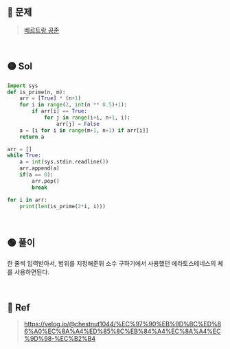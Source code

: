 ## 🔴 문제
> [베르트랑 공준](https://www.acmicpc.net/problem/4948)

<br/>

## 🟡 Sol
```python
import sys
def is_prime(n, m):
    arr = [True] * (n+1)
    for i in range(2, int(n ** 0.5)+1):
        if arr[i] == True:
            for j in range(i+i, n+1, i):
                arr[j] = False
    a = [i for i in range(m+1, n+1) if arr[i]]
    return a

arr = []
while True:
    a = int(sys.stdin.readline())
    arr.append(a)
    if(a == 0):
        arr.pop()
        break

for i in arr:
    print(len(is_prime(2*i, i)))
```
<br/>

## 🟢 풀이
한 줄씩 입력받아서, 범위를 지정해준뒤 소수 구하기에서 사용했던 에라토스테네스의 체를 사용하면된다.

<br/>

## 🔵 Ref
> https://velog.io/@chestnut1044/%EC%97%90%EB%9D%BC%ED%86%A0%EC%8A%A4%ED%85%8C%EB%84%A4%EC%8A%A4%EC%9D%98-%EC%B2%B4

